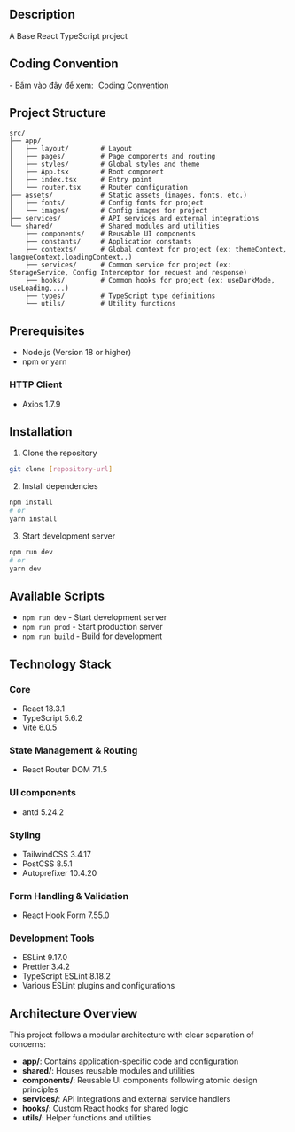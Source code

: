 ## Description

A Base React TypeScript project

## Coding Convention

<div>
  <span style="margin-right: 5px">- Bấm vào đây để xem: </span>
  <a 
    href="https://blog.trinhquanglam.id.vn/h%E1%BB%8Dc%20t%E1%BA%ADp/2025/07/01/Coding-convention-khi-code-Frontend.html"
    target="_blank"
    rel="noopener noreferrer"
  >
    Coding Convention
  </a>
</div>

## Project Structure

```
src/
├── app/
│   ├── layout/        # Layout
│   ├── pages/         # Page components and routing
│   ├── styles/        # Global styles and theme
│   ├── App.tsx        # Root component
│   ├── index.tsx      # Entry point
│   └── router.tsx     # Router configuration
├── assets/            # Static assets (images, fonts, etc.)
│   ├── fonts/         # Config fonts for project
│   └── images/        # Config images for project
├── services/          # API services and external integrations
└── shared/            # Shared modules and utilities
    ├── components/    # Reusable UI components
    ├── constants/     # Application constants
    ├── contexts/      # Global context for project (ex: themeContext, langueContext,loadingContext..)
    ├── services/      # Common service for project (ex: StorageService, Config Interceptor for request and response)
    ├── hooks/         # Common hooks for project (ex: useDarkMode, useLoading,...)
    ├── types/         # TypeScript type definitions
    └── utils/         # Utility functions
```

## Prerequisites

- Node.js (Version 18 or higher)
- npm or yarn

### HTTP Client

- Axios 1.7.9

## Installation

1. Clone the repository

```bash
git clone [repository-url]
```

2. Install dependencies

```bash
npm install
# or
yarn install
```

3. Start development server

```bash
npm run dev
# or
yarn dev
```

## Available Scripts

- `npm run dev` - Start development server
- `npm run prod` - Start production server
- `npm run build` - Build for development

## Technology Stack

### Core

- React 18.3.1
- TypeScript 5.6.2
- Vite 6.0.5

### State Management & Routing

- React Router DOM 7.1.5

### UI components

- antd 5.24.2

### Styling

- TailwindCSS 3.4.17
- PostCSS 8.5.1
- Autoprefixer 10.4.20

### Form Handling & Validation

- React Hook Form 7.55.0

### Development Tools

- ESLint 9.17.0
- Prettier 3.4.2
- TypeScript ESLint 8.18.2
- Various ESLint plugins and configurations

## Architecture Overview

This project follows a modular architecture with clear separation of concerns:

- **app/**: Contains application-specific code and configuration
- **shared/**: Houses reusable modules and utilities
- **components/**: Reusable UI components following atomic design principles
- **services/**: API integrations and external service handlers
- **hooks/**: Custom React hooks for shared logic
- **utils/**: Helper functions and utilities
